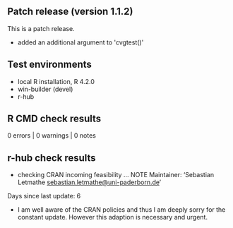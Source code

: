 ## Patch release (version 1.1.2)
This is a patch release.

- added an additional argument to 'cvgtest()'

## Test environments
* local R installation, R 4.2.0
* win-builder (devel)
* r-hub

## R CMD check results

0 errors | 0 warnings | 0 notes


## r-hub check results

* checking CRAN incoming feasibility ... NOTE
Maintainer: ‘Sebastian Letmathe <sebastian.letmathe@uni-paderborn.de>’

Days since last update: 6

- I am well aware of the CRAN policies and thus I am deeply sorry for the 
  constant update. However this adaption is necessary and urgent.
